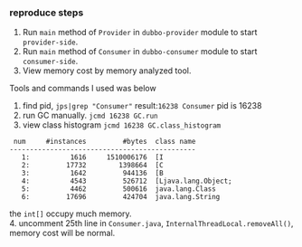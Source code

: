 ### reproduce steps  
1. Run `main` method of `Provider` in `dubbo-provider` module to start `provider-side`.    
2. Run `main` method of `Consumer` in `dubbo-consumer` module to start `consumer-side`.  
3. View memory cost by memory analyzed tool.    

Tools and commands I used was below   
1. find pid, `jps|grep "Consumer"` 
result:`16238 Consumer`
pid is 16238  
2. run GC manually.  `jcmd 16238 GC.run`  
3. view class histogram  `jcmd 16238 GC.class_histogram`  
```
 num     #instances         #bytes  class name
----------------------------------------------
   1:          1616     1510006176  [I
   2:         17732        1398664  [C
   3:          1642         944136  [B
   4:          4543         526712  [Ljava.lang.Object;
   5:          4462         500616  java.lang.Class
   6:         17696         424704  java.lang.String

```
the `int[]` occupy much memory.  
4. uncomment 25th line in `Consumer.java`, `InternalThreadLocal.removeAll()`, memory cost will be normal.  
